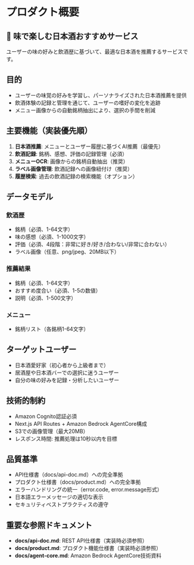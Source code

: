 # プロダクト概要

## 🍶 味で楽しむ日本酒おすすめサービス

ユーザーの味の好みと飲酒歴に基づいて、最適な日本酒を推薦するサービスです。

## 目的
- ユーザーの味覚の好みを学習し、パーソナライズされた日本酒推薦を提供
- 飲酒体験の記録と管理を通じて、ユーザーの嗜好の変化を追跡
- メニュー画像からの自動銘柄抽出により、選択の手間を削減

## 主要機能（実装優先順）
1. **日本酒推薦**: メニューとユーザー履歴に基づくAI推薦（最優先）
2. **飲酒記録**: 銘柄、感想、評価の記録管理（必須）
3. **メニューOCR**: 画像からの銘柄自動抽出（推奨）
4. **ラベル画像管理**: 飲酒記録への画像紐付け（推奨）
5. **履歴検索**: 過去の飲酒記録の検索機能（オプション）

## データモデル
### 飲酒歴
- 銘柄（必須、1-64文字）
- 味の感想（必須、1-1000文字）
- 評価（必須、4段階：非常に好き/好き/合わない/非常に合わない）
- ラベル画像（任意、png/jpeg、20MB以下）

### 推薦結果
- 銘柄（必須、1-64文字）
- おすすめ度合い（必須、1-5の数値）
- 説明（必須、1-500文字）

### メニュー
- 銘柄リスト（各銘柄1-64文字）

## ターゲットユーザー
- 日本酒愛好家（初心者から上級者まで）
- 居酒屋や日本酒バーでの選択に迷うユーザー
- 自分の味の好みを記録・分析したいユーザー

## 技術的制約
- Amazon Cognito認証必須
- Next.js API Routes + Amazon Bedrock AgentCore構成
- S3での画像管理（最大20MB）
- レスポンス時間: 推薦処理は10秒以内を目標

## 品質基準
- API仕様書（docs/api-doc.md）への完全準拠
- プロダクト仕様書（docs/product.md）への完全準拠
- エラーハンドリングの統一（error.code, error.message形式）
- 日本語エラーメッセージの適切な表示
- セキュリティベストプラクティスの遵守

## 重要な参照ドキュメント
- **docs/api-doc.md**: REST API仕様書（実装時必須参照）
- **docs/product.md**: プロダクト機能仕様書（実装時必須参照）
- **docs/agent-core.md**: Amazon Bedrock AgentCore技術資料